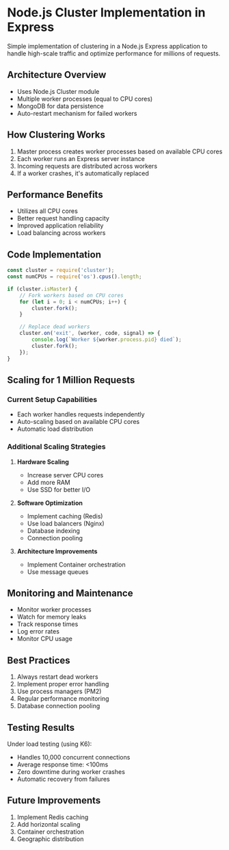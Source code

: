 # Node.js Cluster Implementation in Express

Simple implementation of clustering in a Node.js Express application to handle high-scale traffic and optimize performance for millions of requests.

## Architecture Overview

- Uses Node.js Cluster module
- Multiple worker processes (equal to CPU cores)
- MongoDB for data persistence
- Auto-restart mechanism for failed workers

## How Clustering Works

1. Master process creates worker processes based on available CPU cores
2. Each worker runs an Express server instance
3. Incoming requests are distributed across workers
4. If a worker crashes, it's automatically replaced

## Performance Benefits

- Utilizes all CPU cores
- Better request handling capacity
- Improved application reliability
- Load balancing across workers

## Code Implementation

```javascript
const cluster = require('cluster');
const numCPUs = require('os').cpus().length;

if (cluster.isMaster) {
    // Fork workers based on CPU cores
    for (let i = 0; i < numCPUs; i++) {
        cluster.fork();
    }

    // Replace dead workers
    cluster.on('exit', (worker, code, signal) => {
        console.log(`Worker ${worker.process.pid} died`);
        cluster.fork();
    });
}
```

## Scaling for 1 Million Requests

### Current Setup Capabilities
- Each worker handles requests independently
- Auto-scaling based on available CPU cores
- Automatic load distribution

### Additional Scaling Strategies

1. **Hardware Scaling**
   - Increase server CPU cores
   - Add more RAM
   - Use SSD for better I/O

2. **Software Optimization**
   - Implement caching (Redis)
   - Use load balancers (Nginx)
   - Database indexing
   - Connection pooling

3. **Architecture Improvements**
   - Implement Container orchestration
   - Use message queues

## Monitoring and Maintenance

- Monitor worker processes
- Watch for memory leaks
- Track response times
- Log error rates
- Monitor CPU usage

## Best Practices

1. Always restart dead workers
2. Implement proper error handling
3. Use process managers (PM2)
4. Regular performance monitoring
5. Database connection pooling

## Testing Results

Under load testing (using K6):
- Handles 10,000 concurrent connections
- Average response time: <100ms
- Zero downtime during worker crashes
- Automatic recovery from failures

## Future Improvements

1. Implement Redis caching
2. Add horizontal scaling
3. Container orchestration
4. Geographic distribution
